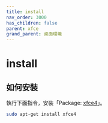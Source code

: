 ```yaml
---
title: install
nav_order: 3000
has_children: false
parent: xfce
grand_parent: 桌面環境
---
```



# install

## 如何安裝

執行下面指令，安裝「Package: [xfce4](https://packages.ubuntu.com/jammy/xfce4)」。

``` sh
sudo apt-get install xfce4
```
